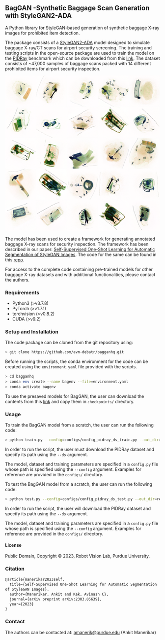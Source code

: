 ## BagGAN -Synthetic Baggage Scan Generation with StyleGAN2-ADA

A Python library for StyleGAN-based generation of synthetic baggage X-ray images for prohibited item detection.

The package consists of a [StyleGAN2-ADA](https://github.com/NVlabs/stylegan2-ada-pytorch) model designed to simulate baggage X-ray/CT scans for airport security screening. The training and testing scripts in the open-source package are used to train the model on the [PIDRay](https://arxiv.org/abs/2211.10763) benchmark which can be downloaded from this [link](https://github.com/bywang2018/security-dataset). The dataset consists of ~47,000 samples of baggage scans packed with 14 different prohibited items for airport security inspection. 

![](figures/test_samples.png)

The model has been used to create a framework for generating annotated baggage X-ray scans for security inspection. The framework has been described in our paper: [Self-Supervised One-Shot Learning for Automatic Segmentation of StyleGAN Images](https://arxiv.org/pdf/2303.05639.pdf). The code for the same can be found in this [repo](https://github.com/avm-debatr/ganecdotes).

For access to the complete code containing pre-trained models for other baggage X-ray datasets and with additional functionalities, please contact the authors.

### Requirements

- Python3 (>v3.7.8)
- PyTorch (>v1.7.1)
- torchvision (>v0.8.2)
- CUDA (>v9.2)

### Setup and Installation

The code package can be cloned from the git repository using:

```bash
> git clone https://github.com/avm-debatr/bagganhq.git
```

Before running the scripts, the conda environment for the code can be created using the `environment.yaml` file provided with the scripts.

```bash
> cd bagganhq
> conda env create --name bagenv --file=environment.yaml
> conda activate bagenv
```

To use the presaved models for BagGAN, the user can download the contents from this [link](https://engineering.purdue.edu/RVL/ganecdotes/pidray_baggan.tar.gz) and copy them in `checkpoints/` directory.

### Usage
To train the BagGAN model from a scratch, the user can run the following code:

```bash
> python train.py --config=configs/config_pidray_ds_train.py --out_dir=results/pidray_baggan --ds=<path-to-PIDRay-dataset>
```

In order to run the script, the user must download the PIDRay dataset and specify its path using the `--ds` argument.

The model, dataset and training parameters are specified in a `config.py` file whose path is specified using the `--config` argument. Examples for reference are provided in the `configs/` directory. 


To test the BagGAN model from a scratch, the user can run the following code:

```bash
> python test.py --config=configs/config_pidray_ds_test.py --out_dir=results/pidray_baggan --ds=<path-to-PIDRay-dataset>
```

In order to run the script, the user will download the PIDRay dataset and specify its path using the `--ds` argument.

The model, dataset and training parameters are specified in a `config.py` file whose path is specified using the `--config` argument. Examples for reference are provided in the `configs/` directory. 

#### License
Public Domain, Copyright © 2023, Robot Vision Lab, Purdue University.

### Citation

```
@article{manerikar2023self,
  title={Self-Supervised One-Shot Learning for Automatic Segmentation of StyleGAN Images},
  author={Manerikar, Ankit and Kak, Avinash C},
  journal={arXiv preprint arXiv:2303.05639},
  year={2023}
}

```

### Contact

The authors can be contacted at:  amanerik@purdue.edu (Ankit Manerikar)
